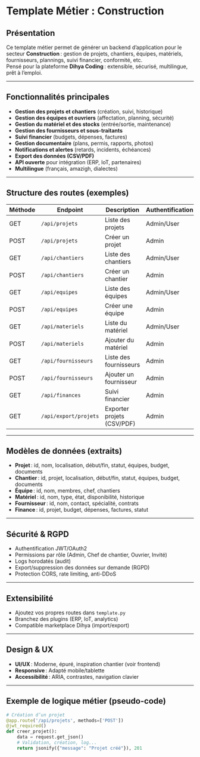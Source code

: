 # Template Métier : Construction

## Présentation

Ce template métier permet de générer un backend d’application pour le secteur **Construction** : gestion de projets, chantiers, équipes, matériels, fournisseurs, plannings, suivi financier, conformité, etc.  
Pensé pour la plateforme **Dihya Coding** : extensible, sécurisé, multilingue, prêt à l’emploi.

---

## Fonctionnalités principales

- **Gestion des projets et chantiers** (création, suivi, historique)
- **Gestion des équipes et ouvriers** (affectation, planning, sécurité)
- **Gestion du matériel et des stocks** (entrée/sortie, maintenance)
- **Gestion des fournisseurs et sous-traitants**
- **Suivi financier** (budgets, dépenses, factures)
- **Gestion documentaire** (plans, permis, rapports, photos)
- **Notifications et alertes** (retards, incidents, échéances)
- **Export des données (CSV/PDF)**
- **API ouverte** pour intégration (ERP, IoT, partenaires)
- **Multilingue** (français, amazigh, dialectes)

---

## Structure des routes (exemples)

| Méthode | Endpoint                     | Description                        | Authentification |
|---------|------------------------------|------------------------------------|------------------|
| GET     | `/api/projets`               | Liste des projets                  | Admin/User       |
| POST    | `/api/projets`               | Créer un projet                    | Admin            |
| GET     | `/api/chantiers`             | Liste des chantiers                | Admin/User       |
| POST    | `/api/chantiers`             | Créer un chantier                  | Admin            |
| GET     | `/api/equipes`               | Liste des équipes                  | Admin/User       |
| POST    | `/api/equipes`               | Créer une équipe                   | Admin            |
| GET     | `/api/materiels`             | Liste du matériel                  | Admin/User       |
| POST    | `/api/materiels`             | Ajouter du matériel                | Admin            |
| GET     | `/api/fournisseurs`          | Liste des fournisseurs             | Admin            |
| POST    | `/api/fournisseurs`          | Ajouter un fournisseur             | Admin            |
| GET     | `/api/finances`              | Suivi financier                    | Admin            |
| GET     | `/api/export/projets`        | Exporter projets (CSV/PDF)         | Admin            |

---

## Modèles de données (extraits)

- **Projet** : id, nom, localisation, début/fin, statut, équipes, budget, documents
- **Chantier** : id, projet, localisation, début/fin, statut, équipes, budget, documents
- **Équipe** : id, nom, membres, chef, chantiers
- **Matériel** : id, nom, type, état, disponibilité, historique
- **Fournisseur** : id, nom, contact, spécialité, contrats
- **Finance** : id, projet, budget, dépenses, factures, statut

---

## Sécurité & RGPD

- Authentification JWT/OAuth2
- Permissions par rôle (Admin, Chef de chantier, Ouvrier, Invité)
- Logs horodatés (audit)
- Export/suppression des données sur demande (RGPD)
- Protection CORS, rate limiting, anti-DDoS

---

## Extensibilité

- Ajoutez vos propres routes dans `template.py`
- Branchez des plugins (ERP, IoT, analytics)
- Compatible marketplace Dihya (import/export)

---

## Design & UX

- **UI/UX** : Moderne, épuré, inspiration chantier (voir frontend)
- **Responsive** : Adapté mobile/tablette
- **Accessibilité** : ARIA, contrastes, navigation clavier

---

## Exemple de logique métier (pseudo-code)

```python
# Création d’un projet
@app.route('/api/projets', methods=['POST'])
@jwt_required()
def creer_projet():
    data = request.get_json()
    # Validation, création, log...
    return jsonify({"message": "Projet créé"}), 201
